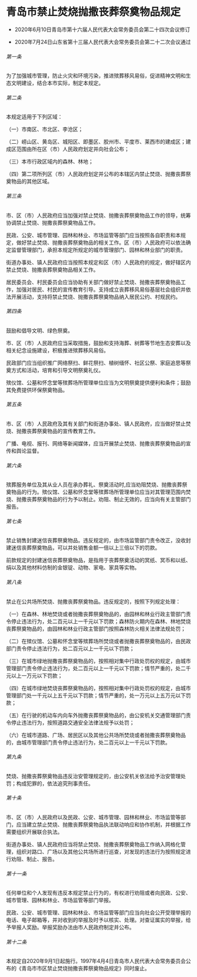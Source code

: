 # 青岛市禁止焚烧抛撒丧葬祭奠物品规定

- 2020年6月10日青岛市第十六届人民代表大会常务委员会第二十四次会议修订

- 2020年7月24日山东省第十三届人民代表大会常务委员会第二十二次会议通过

<!-- INFO END -->

###### 第一条

为了加强城市管理，防止火灾和环境污染，推进殡葬移风易俗，促进精神文明和生态文明建设，结合本市实际，制定本规定。

###### 第二条

本规定适用于下列区域：

（一）市南区、市北区、李沧区；

（二）崂山区、黄岛区、城阳区、即墨区、胶州市、平度市、莱西市的建成区；建成区范围由所在区（市）人民政府划定并向社会公布；

（三）本市行政区域内的森林、林地；

（四）第二项所列区（市）人民政府划定并公布的本辖区内禁止焚烧、抛撒丧葬祭奠物品的其他区域。

###### 第三条

市、区（市）人民政府应当加强对禁止焚烧、抛撒丧葬祭奠物品工作的领导，统筹协调禁止焚烧、抛撒丧葬祭奠物品工作。

民政、公安、城市管理、园林和林业、市场监管等部门应当按照各自职责和本规定，做好禁止焚烧、抛撒丧葬祭奠物品的相关工作。区（市）人民政府可以依法确定监督管理部门，承担本规定所规定的城市管理部门、园林和林业部门的职责。

街道办事处、镇人民政府应当按照本规定和区（市）人民政府的规定，做好辖区内禁止焚烧、抛撒丧葬祭奠物品相关工作。

居民委员会、村民委员会应当协助有关部门做好禁止焚烧、抛撒丧葬祭奠物品工作，加强对居民、村民的宣传教育引导。支持成立丧葬移风易俗基层社会组织并依法开展活动，支持将禁止焚烧、抛撒丧葬祭奠物品纳入居民公约、村规民约。

###### 第四条

鼓励和倡导文明、绿色祭奠。

市、区（市）人民政府应当采取措施，鼓励和支持海葬、树葬等节地生态安葬以及相关纪念设施建设，积极推进殡葬移风易俗。

民政部门应当组织推广网络祭扫、鲜花祭扫、植树缅怀、社区公祭、家庭追思等祭奠方式和活动，培育和引导文明祭奠礼仪。

殡仪馆、公墓和怀念堂等殡葬场所管理单位应当为文明祭奠提供便利和条件；鼓励其免费提供环保祭奠物品。

###### 第五条

市、区（市）人民政府及其有关部门和街道办事处、镇人民政府，应当做好禁止焚烧、抛撒丧葬祭奠物品的宣传教育工作。

广播、电视、报刊、网络等新闻媒体，应当开展禁止焚烧、抛撒丧葬祭奠物品的宣传和舆论监督。

###### 第六条

殡葬服务单位及其从业人员在承办葬礼、祭奠活动时,应当劝阻焚烧、抛撒丧葬祭奠物品的行为。殡仪馆、公墓和怀念堂等殡葬场所管理单位应当对其管理范围内焚烧、抛撒丧葬祭奠物品的行为予以制止。劝阻、制止无效的，应当向有关主管部门报告。

###### 第七条

禁止销售封建迷信丧葬祭奠物品。违反规定的，由市场监管部门责令改正，没收封建迷信丧葬祭奠物品，可以并处销售金额一倍以上三倍以下的罚款。

前款规定的封建迷信丧葬祭奠物品，是指用于丧葬祭奠活动的冥纸、冥币和以纸、绢以及其他材料仿制的金银锭、动物、家电、家具等实物。

###### 第八条

禁止在公共场所焚烧、抛撒丧葬祭奠物品。违反规定的，按照下列规定处理：

（一）在森林、林地焚烧或者抛撒丧葬祭奠物品的，由园林和林业行政主管部门责令停止违法行为，处二百元以上一千元以下罚款；森林防火期内在森林、林地焚烧丧葬祭奠物品的，由园林和林业行政主管部门按照森林防火相关法律法规处罚；

（二）在殡仪馆、公墓和怀念堂等殡葬场所焚烧或者抛撒丧葬祭奠物品的，由民政部门责令停止违法行为，处二百元以上一千元以下罚款；

（三）在城市绿地抛撒丧葬祭奠物品的，按照相对集中行政处罚权的规定，由城市管理部门责令停止违法行为，处二百元以上一千元以下罚款；情节严重的，处二千元以上一万元以下罚款；

（四）在城市绿地焚烧丧葬祭奠物品的，按照相对集中行政处罚权的规定，由城市管理部门处一千元以上五千元以下罚款；情节严重的，处一万元以上五万元以下罚款；

（五）在行驶的机动车内向车外抛撒丧葬祭奠物品的，由公安机关交通管理部门责令停止违法行为，按照道路交通安全法律法规予以处罚；

（六）在城市道路、广场、居民区以及其他公共场所焚烧或者抛撒丧葬祭奠物品的，由城市管理部门责令停止违法行为，处二百元以上一千元以下罚款。

###### 第九条

焚烧、抛撒丧葬祭奠物品违反治安管理规定的，由公安机关依法给予治安管理处罚；构成犯罪的，依法追究刑事责任。

###### 第十条

市、区（市）人民政府以及民政、公安、城市管理、园林和林业、市场监管等部门，应当建立禁止焚烧、抛撒丧葬祭奠物品执法联动响应和协作机制，并根据工作需要组织开展联合执法。

街道办事处、镇人民政府应当将禁止焚烧、抛撒丧葬祭奠物品工作纳入网格化管理，组织对路口、广场以及其他公共场所进行巡查，对发现的违法行为按照规定进行劝阻、制止、报告。

###### 第十一条

任何单位和个人发现有违反本规定禁止行为的，有权进行劝阻或者向民政、公安、城市管理、园林和林业、市场监管等部门举报。

民政、公安、城市管理、园林和林业、市场监管等部门应当向社会公开受理举报的电话、电子邮箱等，并对收到的举报及时予以核实、处理。对查证属实的举报，给予举报人奖励。举报奖励办法由市人民政府制定并公布。

###### 第十二条

本规定自2020年9月1日起施行。1997年4月4日青岛市人民代表大会常务委员会公布的《青岛市市区禁止焚烧抛撒丧葬祭奠物品规定》同时废止。
